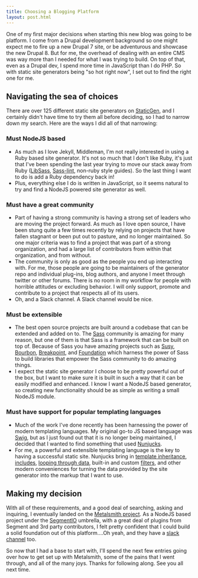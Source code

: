 ```yaml
---
title: Choosing a Blogging Platform
layout: post.html
---
```


One of my first major decisions when starting this new blog was going to be platform. I come from a Drupal development background so one might expect me to fire up a new Drupal 7 site, or be adventurous and showcase the new Drupal 8. But for me, the overhead of dealing with an entire CMS was way more than I needed for what I was trying to build. On top of that, even as a Drupal dev, I spend more time in JavaScript than I do PHP. So with static site generators being "so hot right now", I set out to find the right one for me.

## Navigating the sea of choices

There are over 125 different static site generators on [StaticGen](https://www.staticgen.com/), and I certainly didn't have time to try them all before deciding, so I had to narrow down my search. Here are the ways I did all of that narrowing:

### Must NodeJS based

- As much as I love Jekyll, Middleman, I'm not really interested in using a Ruby based site generator. It's not so much that I don't like Ruby, it's just that I've been spending the last year trying to move our stack away from Ruby ([LibSass](http://sass-lang.com/libsass), [Sass-lint](https://github.com/sasstools/sass-lint), non-ruby style guides). So the last thing I want to do is add a Ruby dependency back in!
- Plus, everything else I do is written in JavaScript, so it seems natural to try and find a NodeJS powered site generator as well.

### Must have a great community

- Part of having a strong community is having a strong set of leaders who are moving the project forward. As much as I love open source, I have been stung quite a few times recently by relying on projects that have fallen stagnant or been put out to pasture, and no longer maintained. So one major criteria was to find a project that was part of a strong organization, and had a large list of contributors from within that organization, and from without.
- The community is only as good as the people you end up interacting with. For me, those people are going to be maintainers of the generator repo and individual plug-ins, blog authors, and anyone I meet through twitter or other forums.  There is no room in my workflow for people with horrible attitudes or excluding behavior. I will only support, promote and contribute to a project that respects all of its users.
- Oh, and a Slack channel. A Slack channel would be nice.

### Must be extensible
- The best open source projects are built around a codebase that can be extended and added on to. The [Sass](http://sass-lang.com/) community is amazing for many reason, but one of them is that Sass is a framework that can be built on top of. Because of Sass you have amazing projects such as [Susy](http://susy.oddbird.net/), [Bourbon](http://bourbon.io/), [Breakpoint](http://breakpoint-sass.com/), and [Foundation](http://foundation.zurb.com/) which harness the power of Sass to build libraries that empower the Sass community to do amazing things.
- I expect the static site generator I choose to be pretty powerful out of the box, but I want to make sure it is built in such a way that it can be easily modified and enhanced. I know I want a NodeJS based generator, so creating new functionality should be as simple as writing a small NodeJS module.

### Must have support for popular templating languages

- Much of the work I've done recently has been harnessing the power of modern templating languages. My original go-to JS based language was [Swig](https://github.com/paularmstrong/swig), but as I just found out that it is no longer being maintained, I decided that I wanted to find something that used [Nunjucks](https://mozilla.github.io/nunjucks/).
- For me, a powerful and extensible templating language is the key to having a successful static site. Nunjucks bring in [template inheritance](https://mozilla.github.io/nunjucks/templating.html#template-inheritance), [includes](https://mozilla.github.io/nunjucks/templating.html#include), [looping through data](https://mozilla.github.io/nunjucks/templating.html#for), built-in and custom [filters](https://mozilla.github.io/nunjucks/templating.html#filters), and other modern conveniences for turning the data provided by the site generator into the markup that I want to use.



## Making my decision

With all of these requirements, and a good deal of searching, asking and inquiring, I eventually landed on the [Metalsmith project](https://github.com/segmentio/metalsmith). As a NodeJS based project under the [SegmentIO](https://segment.com) umbrella, with a great deal of plugins from Segment and 3rd party contributors, I felt pretty confident that I could build a solid foundation out of this platform....Oh yeah, and they have a [slack channel](http://metalsmith-slack.herokuapp.com/) too.

So now that I had a base to start with, I'll spend the next few entries going over how to get set up with Metalsmith, some of the pains that I went through, and all of the many joys. Thanks for following along. See you all next time.
